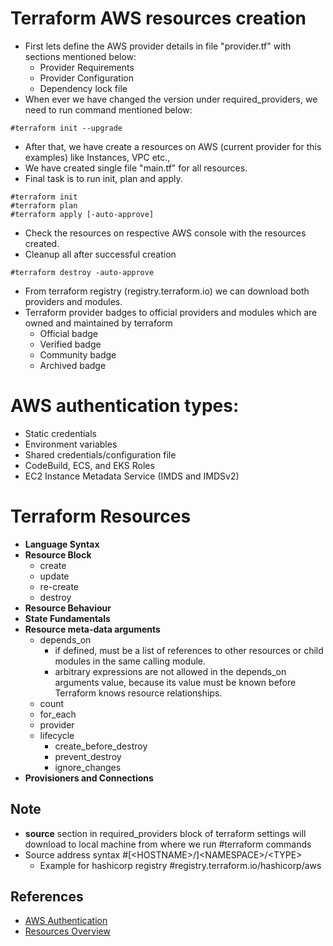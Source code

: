 # Terraform AWS resources creation
- First lets define the AWS provider details in file "provider.tf" with sections mentioned below:
  - Provider Requirements
  - Provider Configuration
  - Dependency lock file
- When ever we have changed the version under required_providers, we need to run command mentioned below:
```
#terraform init --upgrade
```
- After that, we have create a resources on AWS (current provider for this examples) like Instances, VPC etc.,
- We have created single file "main.tf" for all resources.
- Final task is to run init, plan and apply.
```
#terraform init
#terraform plan
#terraform apply [-auto-approve]
```
- Check the resources on respective AWS console with the resources created.
- Cleanup all after successful creation
```
#terraform destroy -auto-approve
```
- From terraform registry (registry.terraform.io) we can download both providers and modules.
- Terraform provider badges to official providers and modules which are owned and maintained by terraform
  - Official badge
  - Verified badge
  - Community badge
  - Archived badge

# AWS authentication types:
- Static credentials
- Environment variables
- Shared credentials/configuration file
- CodeBuild, ECS, and EKS Roles
- EC2 Instance Metadata Service (IMDS and IMDSv2)

# Terraform Resources
- **Language Syntax**
- **Resource Block**
  - create
  - update
  - re-create
  - destroy
- **Resource Behaviour**
- **State Fundamentals**
- **Resource meta-data arguments**
  - depends_on
    - if defined, must be a list of references to other resources or child modules in the same calling module.
    - arbitrary expressions are not allowed in the depends_on arguments value, because its value must be known before Terraform knows resource relationships.
  - count
  - for_each
  - provider
  - lifecycle
    - create_before_destroy
    - prevent_destroy
    - ignore_changes
- **Provisioners and Connections**

## Note
- **source** section in required_providers block of terraform settings will download to local machine from where we run #terraform commands
- Source address syntax #[\<HOSTNAME\>\/]\<NAMESPACE\>/\<TYPE\>
  - Example for hashicorp registry #registry.terraform.io/hashicorp/aws

## References
- [AWS Authentication](https://registry.terraform.io/providers/hashicorp/aws/latest/docs)
- [Resources Overview](https://www.terraform.io/docs/language/resources/index.html)